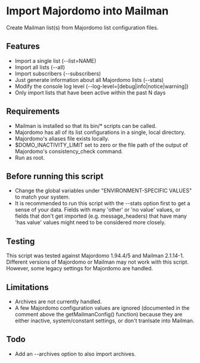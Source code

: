 Import Majordomo into Mailman
=============================

Create Mailman list(s) from Majordomo list configuration files.

Features
--------

* Import a single list (--list=NAME)
* Import all lists (--all)
* Import subscribers (--subscribers)
* Just generate information about all Majordomo lists (--stats)
* Modify the console log level (--log-level=[debug|info|notice|warning])
* Only import lists that have been active within the past N days


Requirements
------------

* Mailman is installed so that its bin/* scripts can be called.
* Majordomo has all of its list configurations in a single, local directory.
* Majordomo's aliases file exists locally.
* $DOMO_INACTIVITY_LIMIT set to zero or the file path of the output of
Majordomo's consistency_check command.
* Run as root.


Before running this script
--------------------------

* Change the global variables under "ENVIRONMENT-SPECIFIC VALUES" to match your
system.
* It is recommended to run this script with the --stats option first to get
a sense of your data. Fields with many 'other' or 'no value' values, or
fields that don't get imported (e.g. message_headers) that have many
'has value' values might need to be considered more closely.


Testing
-------

This script was tested against Majordomo 1.94.4/5 and Mailman 2.1.14-1.
Different versions of Majordomo or Mailman may not work with this script.
However, some legacy settings for Majordomo are handled.


Limitations
-----------

* Archives are not currently handled.
* A few Majordomo configuration values are ignored (documented in the comment
above the getMailmanConfig() function) because they are either inactive,
system/constant settings, or don't tranlsate into Mailman.


Todo
----

* Add an --archives option to also import archives.
